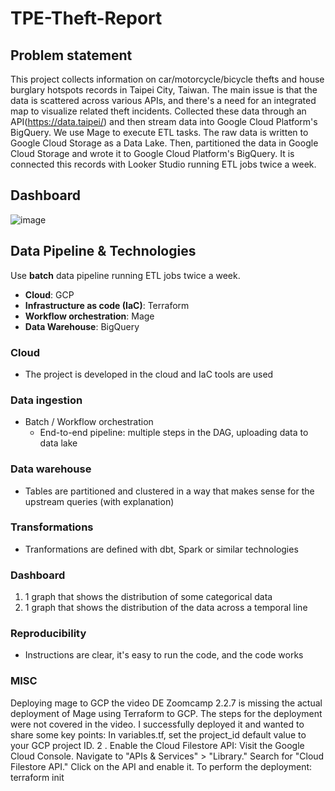 # TPE-Theft-Report

## Problem statement

This project collects information on car/motorcycle/bicycle thefts and house burglary hotspots records in Taipei City, Taiwan. The main issue is that the data is scattered across various APIs, and there's a need for an integrated map to visualize related theft incidents. Collected these data through an API(https://data.taipei/) and then stream data into Google Cloud Platform's BigQuery. We use Mage to execute ETL tasks. The raw data is written to Google Cloud Storage as a Data Lake. Then, partitioned the data in Google Cloud Storage and wrote it to Google Cloud Platform's BigQuery. It is connected this records with Looker Studio running ETL jobs twice a week. 

## Dashboard
![image](https://github.com/jeffCheng/data-zoomcamp-project/blob/560eeb0eb8b5d1ecdd1b66a50b5aca3f2e4540e4/img/dashboard.png)

## Data Pipeline & Technologies
Use **batch** data pipeline running ETL jobs twice a week.
- **Cloud**: GCP
- **Infrastructure as code (IaC)**: Terraform
- **Workflow orchestration**: Mage
- **Data Warehouse**: BigQuery

### Cloud
- The project is developed in the cloud and IaC tools are used

### Data ingestion 

- Batch / Workflow orchestration
    - End-to-end pipeline: multiple steps in the DAG, uploading data to data lake

### Data warehouse
- Tables are partitioned and clustered in a way that makes sense for the upstream queries (with explanation)
### Transformations
- Tranformations are defined with dbt, Spark or similar technologies

### Dashboard

1. 1 graph that shows the distribution of some categorical data
2. 1 graph that shows the distribution of the data across a temporal line

### Reproducibility

- Instructions are clear, it's easy to run the code, and the code works


### MISC

Deploying mage to GCP
the video DE Zoomcamp 2.2.7 is missing  the actual deployment of Mage using Terraform to GCP. The steps for the deployment were not covered in the video.
I successfully deployed it and wanted to share some key points:
In variables.tf, set the project_id default value to your GCP project ID.
 2 . Enable the Cloud Filestore API:
 Visit the Google Cloud Console.
Navigate to "APIs & Services" > "Library."
Search for "Cloud Filestore API."
Click on the API and enable it.
To perform the deployment:
terraform init
